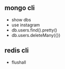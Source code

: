 ## mongo cli

- show dbs
- use instagram
- db.users.find().pretty()
- db.users.deleteMany({})

## redis cli

- flushall
